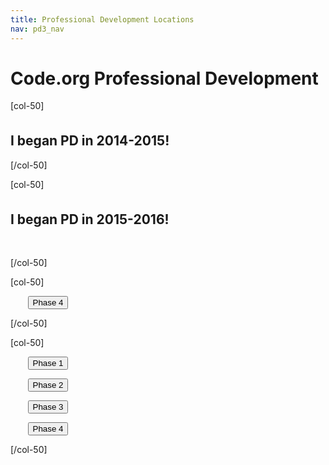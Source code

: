 ```yaml
---
title: Professional Development Locations
nav: pd3_nav
---
```


# Code.org Professional Development #

[col-50]

<h2 style="margin-top:35px">I began PD in 2014-2015!</h2>


[/col-50]

[col-50]

<h2 style="margin-top:35px">I began PD in 2015-2016!</h2>

<br/>

[/col-50]


<div style="clear:both"/>

[col-50]

&nbsp;&nbsp;&nbsp;&nbsp;&nbsp;&nbsp;
[<button>Phase 4</button>](/educate/pd/1)

[/col-50]

[col-50]

&nbsp;&nbsp;&nbsp;&nbsp;&nbsp;&nbsp;
[<button>Phase 1</button>](/educate/pd/2/phase1)

&nbsp;&nbsp;&nbsp;&nbsp;&nbsp;&nbsp;
[<button>Phase 2</button>](/educate/pd/2/phase2)

&nbsp;&nbsp;&nbsp;&nbsp;&nbsp;&nbsp;
[<button>Phase 3</button>](/educate/pd/2/phase3)

&nbsp;&nbsp;&nbsp;&nbsp;&nbsp;&nbsp;
[<button>Phase 4</button>](/educate/pd/2/phase4)

[/col-50]